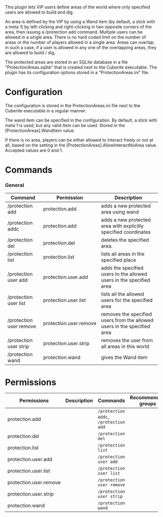 This plugin lets VIP users define areas of the world where only specified users are allowed to build and dig.

An area is defined by the VIP by using a Wand item (by default, a stick with a meta 1) by left-clicking and right-clicking in two opposite corners of the area, then issuing a /protection add command. Multiple users can be allowed in a single area. There is no hard coded limit on the number of areas or the number of players allowed in a single area. Areas can overlap; in such a case, if a user is allowed in any one of the overlapping areas, they are allowed to build / dig.

The protected areas are stored in an SQLite database in a file "ProtectionAreas.sqlite" that is created next to the Cuberite executable. The plugin has its configuration options stored in a "ProtectionAreas.ini" file.

# Configuration
The configuration is stored in the ProtectionAreas.ini file next to the Cuberite executable in a regular manner.

The wand item can be specified in the configuration. By default, a stick with meta 1 is used, but any valid item can be used. Stored in the [ProtectionAreas].WandItem value.

If there is no area, players can be either allowed to interact freely or not at all, based on the setting in the [ProtectionAreas].AllowInteractNoArea value. Accepted values are 0 and 1. 			

# Commands

### General
| Command | Permission | Description |
| ------- | ---------- | ----------- |
|/protection add | protection.add | adds a new protected area using wand|
|/protection addc | protection.add | adds a new protected area with explicitly specified coordinates|
|/protection del | protection.del | deletes the specified area.|
|/protection list | protection.list | lists all areas in the specified place|
|/protection user add | protection.user.add | adds the specified users to the allowed users in the specified area|
|/protection user list | protection.user.list | lists all the allowed users for the specified area|
|/protection user remove | protection.user.remove | removes the specified users from the allowed users in the specified area|
|/protection user strip | protection.user.strip | removes the user from all areas in this world|
|/protection wand | protection.wand | gives the Wand item|



# Permissions
| Permissions | Description | Commands | Recommended groups |
| ----------- | ----------- | -------- | ------------------ |
| protection.add |  | `/protection addc`, `/protection add` |  |
| protection.del |  | `/protection del` |  |
| protection.list |  | `/protection list` |  |
| protection.user.add |  | `/protection user add` |  |
| protection.user.list |  | `/protection user list` |  |
| protection.user.remove |  | `/protection user remove` |  |
| protection.user.strip |  | `/protection user strip` |  |
| protection.wand |  | `/protection wand` |  |
